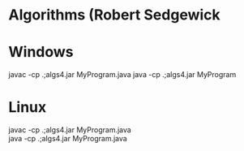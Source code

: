 # Algorithms (Robert Sedgewick  

# Windows  
javac -cp .;algs4.jar MyProgram.java
java -cp .;algs4.jar MyProgram

# Linux  
javac -cp .;algs4.jar MyProgram.java  
java -cp .;algs4.jar MyProgram.java
